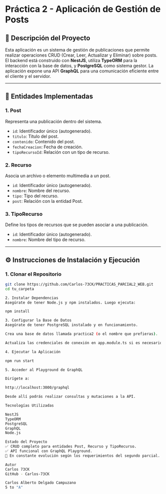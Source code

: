 # Práctica 2 - Aplicación de Gestión de Posts

## 📌 Descripción del Proyecto

Esta aplicación es un sistema de gestión de publicaciones que permite realizar operaciones CRUD (Crear, Leer, Actualizar y Eliminar) sobre posts. El backend está construido con **NestJS**, utiliza **TypeORM** para la interacción con la base de datos, y **PostgreSQL** como sistema gestor. La aplicación expone una API **GraphQL** para una comunicación eficiente entre el cliente y el servidor.

---

## 🧩 Entidades Implementadas

### 1. Post
Representa una publicación dentro del sistema.
- `id`: Identificador único (autogenerado).
- `titulo`: Título del post.
- `contenido`: Contenido del post.
- `fechaCreacion`: Fecha de creación.
- `tipoRecursoId`: Relación con un tipo de recurso.

### 2. Recurso
Asocia un archivo o elemento multimedia a un post.
- `id`: Identificador único (autogenerado).
- `nombre`: Nombre del recurso.
- `tipo`: Tipo del recurso.
- `post`: Relación con la entidad Post.

### 3. TipoRecurso
Define los tipos de recursos que se pueden asociar a una publicación.
- `id`: Identificador único (autogenerado).
- `nombre`: Nombre del tipo de recurso.

---

## ⚙️ Instrucciones de Instalación y Ejecución

### 1. Clonar el Repositorio
```bash
git clone https://github.com/Carlos-73CK/PRACTICAS_PARCIAL2_WEB.git
cd tu_carpeta 

2. Instalar Dependencias
Asegúrate de tener Node.js y npm instalados. Luego ejecuta:

npm install

3. Configurar la Base de Datos
Asegúrate de tener PostgreSQL instalado y en funcionamiento.

Crea una base de datos llamada practica2 (o el nombre que prefieras).

Actualiza las credenciales de conexión en app.module.ts si es necesario.

4. Ejecutar la Aplicación

npm run start

5. Acceder al Playground de GraphQL

Dirígete a:

http://localhost:3000/graphql

Desde allí podrás realizar consultas y mutaciones a la API.

Tecnologías Utilizadas

NestJS
TypeORM
PostgreSQL
GraphQL
Node.js

Estado del Proyecto
✅ CRUD completo para entidades Post, Recurso y TipoRecurso.
✅ API funcional con GraphQL Playground.
🔧 En constante evolución según los requerimientos del segundo parcial.

Autor
Carlos 73CK
GitHub - Carlos-73CK

Carlos Alberto Delgado Campuzano 
5 to "A"